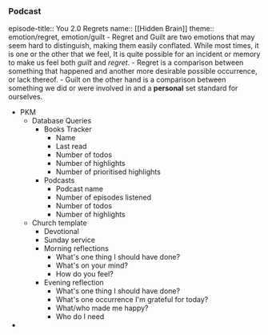 ### Podcast
episode-title:: You 2.0 Regrets
name:: [[Hidden Brain]]
theme:: emotion/regret, emotion/guilt
	- Regret and Guilt are two emotions that may seem hard to distinguish, making them easily conflated. While most times, it is one or the other that we feel, It is quite possible for an incident or memory to make us feel both *guilt* and *regret*.
	- Regret is a comparison between something that happened and another more desirable possible occurrence, or lack thereof.
	- Guilt on the other hand is a comparison between something we did or were involved in and a **personal** set standard for ourselves.
- PKM
	- Database Queries
		- Books Tracker
			- Name
			- Last read
			- Number of todos
			- Number of highlights
			- Number of prioritised highlights
		- Podcasts
			- Podcast name
			- Number of episodes listened
			- Number of todos
			- Number of highlights
	- Church template
		- Devotional
		- Sunday service
		- Morning reflections
			- What's one thing I should have done?
			- What's on your mind?
			- How do you feel?
		- Evening reflection
			- What's one thing I should have done?
			- What's one occurrence I'm grateful for today?
			- What/who made me happy?
			- Who do I need
-